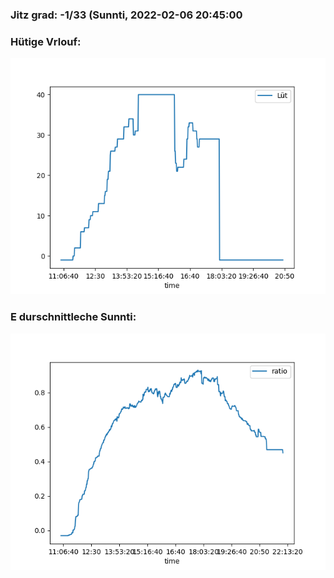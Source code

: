 ### Jitz grad: -1/33 (Sunnti, 2022-02-06 20:45:00

### Hütige Vrlouf:
![Graph](Today.png)

### E durschnittleche Sunnti:
![Graph](Sunnti.png)